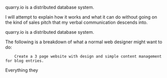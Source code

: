 quarry.io is a distributed database system. 

I will attempt to explain how it works and what it can do without going on the kind
of sales pitch that my verbal communication descends into.

quarry.io is a distributed database system.

The following is a breakdown of what a normal web designer might want to do:

		Create a 3 page website with design and simple content management for blog entries.

Everything they 


